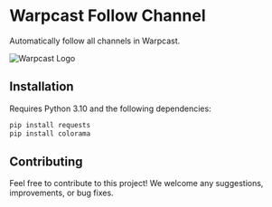 # Warpcast Follow Channel

Automatically follow all channels in Warpcast.

![Warpcast Logo](https://github.com/1Firsts/followchannelwp/assets/26076138/361d2955-8331-4319-823e-e52da78c041e)

## Installation

Requires Python 3.10 and the following dependencies:

```bash
pip install requests
pip install colorama
```

## Contributing

Feel free to contribute to this project! We welcome any suggestions, improvements, or bug fixes.
